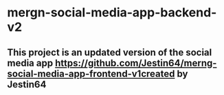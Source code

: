 # mergn-social-media-app-backend-v2

## This project is an updated version of the social media app https://github.com/Jestin64/merng-social-media-app-frontend-v1created by Jestin64